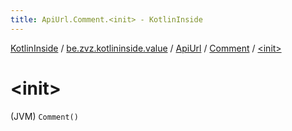 ```yaml
---
title: ApiUrl.Comment.<init> - KotlinInside
---
```


[KotlinInside](../../../index.html) / [be.zvz.kotlininside.value](../../index.html) / [ApiUrl](../index.html) / [Comment](index.html) / [&lt;init&gt;](./-init-.html)

# &lt;init&gt;

(JVM) `Comment()`
